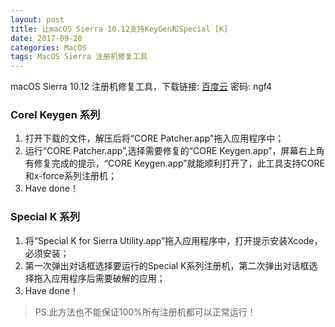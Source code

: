 ```yaml
---
layout: post
title: 让macOS Sierra 10.12支持KeyGen和Special [K]
date: 2017-09-20
categories: MacOS
tags: MacOS Sierra 注册机修复工具
---
```

macOS Sierra 10.12 注册机修复工具，下载链接: [百度云](https://pan.baidu.com/s/1nvgd5HJ) 密码: ngf4

### Corel Keygen 系列

1. 打开下载的文件，解压后将“CORE Patcher.app”拖入应用程序中；
2. 运行“CORE Patcher.app”,选择需要修复的“CORE Keygen.app”，屏幕右上角有修复完成的提示，“CORE Keygen.app”就能顺利打开了，此工具支持CORE和x-force系列注册机；
3. Have done！

### Special K 系列

1. 将“Special K for Sierra Utility.app”拖入应用程序中，打开提示安装Xcode，必须安装；
2. 第一次弹出对话框选择要运行的Special K系列注册机，第二次弹出对话框选择拖入应用程序后需要破解的应用；
3. Have done！

> PS.此方法也不能保证100%所有注册机都可以正常运行！
